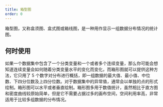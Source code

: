 ```yaml
---
title: 箱型图
order: 0
---
```


箱型图，又称盒须图、盒式图或箱线图，是一种用作显示一组数据分布情况的统计图。

## 何时使用

如果一个数据集中包含了一个分类变量和一个或者多个连续变量，那么你可能会想知道连续变量会如何随着分类变量水平的变化而变化，而箱形图就可以提供这种方法，它只用了 5 个数字对分布进行概括，即一组数据的最大值、最小值、中位数、下四分位数及上四分位数。对于数据集中的异常值，通常会以单独的点的形式绘制。箱形图可以水平或者垂直绘制。箱形图多用于数值统计，虽然相比于直方图和密度曲线较原始简单，但是它不需要占据过多的画布空间，空间利用率高，非常适用于比较多组数据的分布情况。
